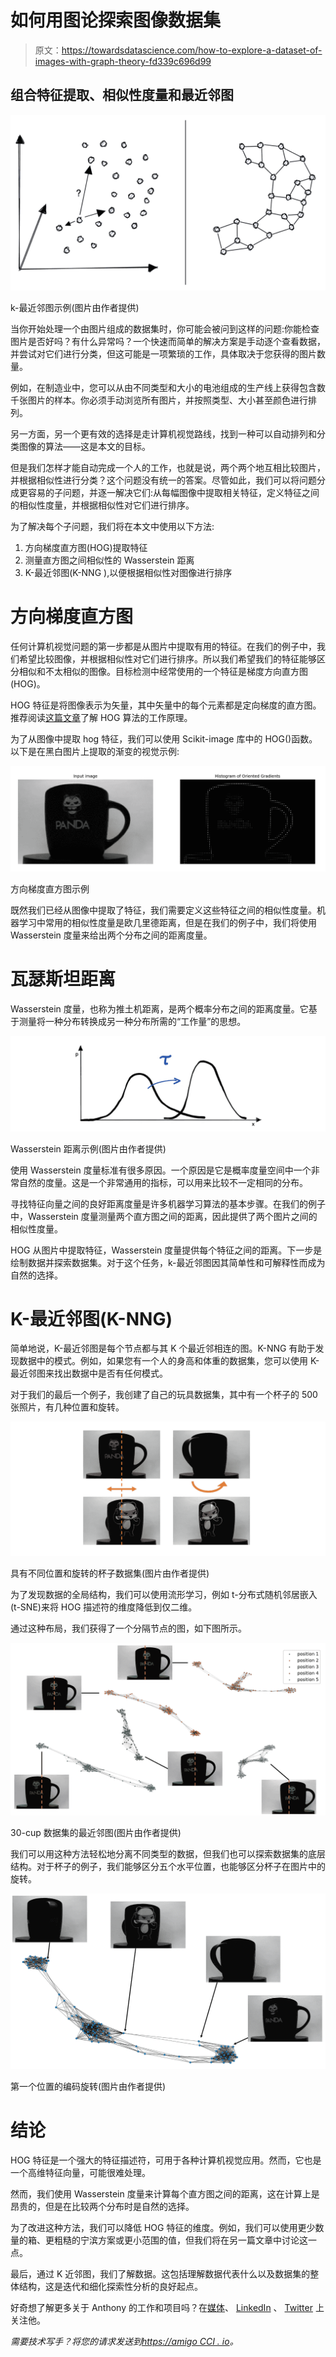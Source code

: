 # 如何用图论探索图像数据集

> 原文：<https://towardsdatascience.com/how-to-explore-a-dataset-of-images-with-graph-theory-fd339c696d99>

## 组合特征提取、相似性度量和最近邻图

![](img/fd6b8bb14b5b77b76df1aec3e1ab34c2.png)

k-最近邻图示例(图片由作者提供)

当你开始处理一个由图片组成的数据集时，你可能会被问到这样的问题:你能检查图片是否好吗？有什么异常吗？一个快速而简单的解决方案是手动逐个查看数据，并尝试对它们进行分类，但这可能是一项繁琐的工作，具体取决于您获得的图片数量。

例如，在制造业中，您可以从由不同类型和大小的电池组成的生产线上获得包含数千张图片的样本。你必须手动浏览所有图片，并按照类型、大小甚至颜色进行排列。

另一方面，另一个更有效的选择是走计算机视觉路线，找到一种可以自动排列和分类图像的算法——这是本文的目标。

但是我们怎样才能自动完成一个人的工作，也就是说，两个两个地互相比较图片，并根据相似性进行分类？这个问题没有统一的答案。尽管如此，我们可以将问题分成更容易的子问题，并逐一解决它们:从每幅图像中提取相关特征，定义特征之间的相似性度量，并根据相似性对它们进行排序。

为了解决每个子问题，我们将在本文中使用以下方法:

1.  方向梯度直方图(HOG)提取特征
2.  测量直方图之间相似性的 Wasserstein 距离
3.  K-最近邻图(K-NNG ),以便根据相似性对图像进行排序

# 方向梯度直方图

任何计算机视觉问题的第一步都是从图片中提取有用的特征。在我们的例子中，我们希望比较图像，并根据相似性对它们进行排序。所以我们希望我们的特征能够区分相似和不太相似的图像。目标检测中经常使用的一个特征是梯度方向直方图(HOG)。

HOG 特征是将图像表示为矢量，其中矢量中的每个元素都是定向梯度的直方图。推荐阅读[这篇文章](https://medium.com/analytics-vidhya/a-gentle-introduction-into-the-histogram-of-oriented-gradients-fdee9ed8f2aa)了解 HOG 算法的工作原理。

为了从图像中提取 hog 特征，我们可以使用 Scikit-image 库中的 HOG()函数。以下是在黑白图片上提取的渐变的视觉示例:

![](img/bdab396b7ef803c418cb372b88e990b8.png)

方向梯度直方图示例

既然我们已经从图像中提取了特征，我们需要定义这些特征之间的相似性度量。机器学习中常用的相似性度量是欧几里德距离，但是在我们的例子中，我们将使用 Wasserstein 度量来给出两个分布之间的距离度量。

# 瓦瑟斯坦距离

Wasserstein 度量，也称为推土机距离，是两个概率分布之间的距离度量。它基于测量将一种分布转换成另一种分布所需的“工作量”的思想。

![](img/8e48956f7612392391d3fb90954a6948.png)

Wasserstein 距离示例(图片由作者提供)

使用 Wasserstein 度量标准有很多原因。一个原因是它是概率度量空间中一个非常自然的度量。这是一个非常通用的指标，可以用来比较不一定相同的分布。

寻找特征向量之间的良好距离度量是许多机器学习算法的基本步骤。在我们的例子中，Wasserstein 度量测量两个直方图之间的距离，因此提供了两个图片之间的相似性度量。

HOG 从图片中提取特征，Wasserstein 度量提供每个特征之间的距离。下一步是绘制数据并探索数据集。对于这个任务，k-最近邻图因其简单性和可解释性而成为自然的选择。

# K-最近邻图(K-NNG)

简单地说，K-最近邻图是每个节点都与其 K 个最近邻相连的图。K-NNG 有助于发现数据中的模式。例如，如果您有一个人的身高和体重的数据集，您可以使用 K-最近邻图来找出数据中是否有任何模式。

对于我们的最后一个例子，我创建了自己的玩具数据集，其中有一个杯子的 500 张照片，有几种位置和旋转。

![](img/adfc534b3bafe40a41b48c1cc97732d9.png)

具有不同位置和旋转的杯子数据集(图片由作者提供)

为了发现数据的全局结构，我们可以使用流形学习，例如 t-分布式随机邻居嵌入(t-SNE)来将 HOG 描述符的维度降低到仅二维。

通过这种布局，我们获得了一个分隔节点的图，如下图所示。

![](img/6896e9f010fcbcf19efb4b5628f04b0f.png)

30-cup 数据集的最近邻图(图片由作者提供)

我们可以用这种方法轻松地分离不同类型的数据，但我们也可以探索数据集的底层结构。对于杯子的例子，我们能够区分五个水平位置，也能够区分杯子在图片中的旋转。

![](img/30c7dbe3047273aa2aae99e02be96f04.png)

第一个位置的编码旋转(图片由作者提供)

# 结论

HOG 特征是一个强大的特征描述符，可用于各种计算机视觉应用。然而，它也是一个高维特征向量，可能很难处理。

然而，我们使用 Wasserstein 度量来计算每个直方图之间的距离，这在计算上是昂贵的，但是在比较两个分布时是自然的选择。

为了改进这种方法，我们可以降低 HOG 特征的维度。例如，我们可以使用更少数量的箱、更粗糙的宁滨方案或更小范围的值，但我们将在另一篇文章中讨论这一点。

最后，通过 K 近邻图，我们了解数据。这包括理解数据代表什么以及数据集的整体结构，这是迭代和细化探索性分析的良好起点。

好奇想了解更多关于 Anthony 的工作和项目吗？在[媒体](https://medium.com/@anthonycvn)、 [LinkedIn](https://www.linkedin.com/in/anthonycavin/) 、 [Twitter](https://twitter.com/Anthony66333223) 上关注他。

*需要技术写手？将您的请求发送到*[*https://amigo CCI . io*](https://amigocci.io/blog/mlops-at-medium-scale/)*。*